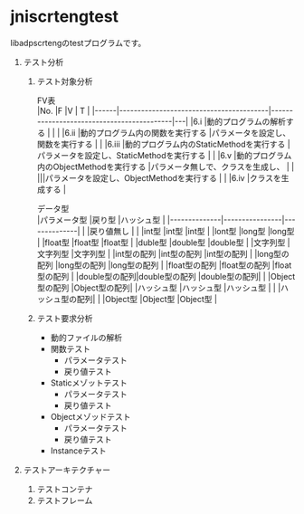 jniscrtengtest
==============
libadpscrtengのtestプログラムです。

1. テスト分析
    1. テスト対象分析
  
        FV表  
        |No.   |F                                        |V                                          | T |
        |------|-----------------------------------------|-------------------------------------------|---|
        |6.i   |動的プログラムの解析する                 |                                           |   |
        |6.ii  |動的プログラム内の関数を実行する         |パラメータを設定し、関数を実行する         |   |
        |6.iii |動的プログラム内のStaticMethodを実行する |パラメータを設定し、StaticMethodを実行する |   |
        |6.v   |動的プログラム内のObjectMethodを実行する |パラメータ無しで、クラスを生成し、         |   |
        |||パラメータを設定し、ObjectMethodを実行する |   |
        |6.iv  |クラスを生成する                         | 

        データ型  
        |パラメータ型  |戻り型          |ハッシュ型    |
        |--------------|----------------|--------------|
        |              |戻り値無し      |              |
        |int型         |int型           |int型         |
        |lont型        |long型          |long型        |
        |float型       |float型         |float型       |
        |duble型       |double型        |double型      |
        |文字列型      |文字列型        |文字列型      |
        |int型の配列   |int型の配列     |int型の配列   |
        |long型の配列  |long型の配列    |long型の配列  |
        |float型の配列 |float型の配列   |float型の配列 |
        |double型の配列|double型の配列  |double型の配列|
        |              |Object型の配列  |Object型の配列|
        |ハッシュ型    |ハッシュ型      |ハッシュ型    |
        |              |ハッシュ型の配列|              |
        |Object型      |Object型        |Object型      |
    
    1. テスト要求分析
        * 動的ファイルの解析
        * 関数テスト
            - パラメータテスト
            - 戻り値テスト
        * Staticメゾットテスト
            - パラメータテスト
            - 戻り値テスト
        * Objectメゾッドテスト
            - パラメータテスト
            - 戻り値テスト
        * Instanceテスト
  
1. テストアーキテクチャー
    1. テストコンテナ
    1. テストフレーム


